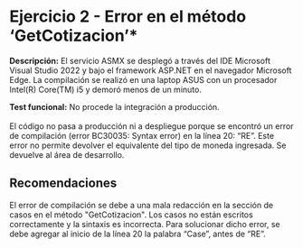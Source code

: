 # Ejercicio 2 - Error en el método ‘GetCotizacion’*
**Descripción:**
El servicio ASMX se desplegó a través del IDE Microsoft Visual Studio 2022 y bajo el framework ASP.NET en el navegador Microsoft Edge. La compilación se realizó en una laptop ASUS con un procesador Intel(R) Core(TM) i5 y demoró menos de un minuto.

**Test funcional:** No procede la integración a producción.<br><br>
El código no pasa a producción ni a despliegue porque se encontró un error de compilación (error BC30035: Syntax error) en la línea 20: “RE”. Este error no permite devolver el equivalente del tipo de moneda ingresada. Se devuelve al área de desarrollo.

## Recomendaciones
El error de compilación se debe a una mala redacción en la sección de casos en el método "GetCotizacion". Los casos no están escritos correctamente y la sintaxis es incorrecta. Para solucionar dicho error, se debe agregar al inicio de la línea 20 la palabra “Case”, antes de “RE”.
